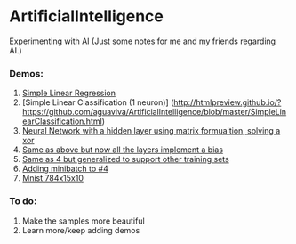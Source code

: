 # ArtificialIntelligence

Experimenting with AI (Just some notes for me and my friends regarding AI.)

### Demos:
1. [Simple Linear Regression](http://htmlpreview.github.io/?https://github.com/aguaviva/ArtificialIntelligence/blob/master/SimpleLinearRegression.html)
2. [Simple Linear Classification (1 neuron)] (http://htmlpreview.github.io/?https://github.com/aguaviva/ArtificialIntelligence/blob/master/SimpleLinearClassification.html)
3. [Neural Network with a hidden layer using matrix formualtion, solving a xor](http://htmlpreview.github.io/?https://github.com/aguaviva/ArtificialIntelligence/blob/master/NeuralNetworkBackPropWithMatrices.html)
4. [Same as above but now all the layers implement a bias](http://htmlpreview.github.io/?https://github.com/aguaviva/ArtificialIntelligence/blob/master/NeuralNetworkBackPropWithMatricesAndBias.html)
5. [Same as 4 but generalized to support other training sets](http://htmlpreview.github.io/?https://github.com/aguaviva/ArtificialIntelligence/blob/master/GenericDistRegression.html)
5. [Adding minibatch to #4](http://htmlpreview.github.io/?https://github.com/aguaviva/ArtificialIntelligence/blob/master/NeuralNetworkBackPropWithMatricesAndBiasMiniBatch.html)
5. [Mnist 784x15x10](http://htmlpreview.github.io/?https://github.com/aguaviva/ArtificialIntelligence/blob/master/MnistNonConv.html)

### To do:
1. Make the samples more beautiful
2. Learn more/keep adding demos



